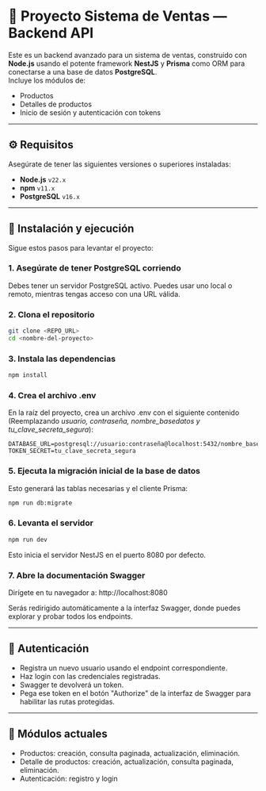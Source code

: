 # 🛒 Proyecto Sistema de Ventas — Backend API

Este es un backend avanzado para un sistema de ventas, construido con **Node.js** usando el potente framework **NestJS** y **Prisma** como ORM para conectarse a una base de datos **PostgreSQL**.  
Incluye los módulos de:

- Productos
- Detalles de productos
- Inicio de sesión y autenticación con tokens

---

## ⚙️ Requisitos

Asegúrate de tener las siguientes versiones o superiores instaladas:

- **Node.js** `v22.x`
- **npm** `v11.x`
- **PostgreSQL** `v16.x`

---

## 🚀 Instalación y ejecución

Sigue estos pasos para levantar el proyecto:

### 1. Asegúrate de tener PostgreSQL corriendo

Debes tener un servidor PostgreSQL activo. Puedes usar uno local o remoto, mientras tengas acceso con una URL válida.

### 2. Clona el repositorio

```bash
git clone <REPO_URL>
cd <nombre-del-proyecto>
```

### 3. Instala las dependencias

```bash
npm install
```

### 4. Crea el archivo .env

En la raíz del proyecto, crea un archivo .env con el siguiente contenido (Reemplazando _usuario, contraseña, nombre_basedatos y tu_clave_secreta_segura_):

```env
DATABASE_URL=postgresql://usuario:contraseña@localhost:5432/nombre_basedatos
TOKEN_SECRET=tu_clave_secreta_segura
```

### 5. Ejecuta la migración inicial de la base de datos

Esto generará las tablas necesarias y el cliente Prisma:

```bash
npm run db:migrate
```

### 6. Levanta el servidor

```bash
npm run dev
```

Esto inicia el servidor NestJS en el puerto 8080 por defecto.

### 7. Abre la documentación Swagger

Dirígete en tu navegador a: http://localhost:8080

Serás redirigido automáticamente a la interfaz Swagger, donde puedes explorar y probar todos los endpoints.

---

## 🔐 Autenticación

- Registra un nuevo usuario usando el endpoint correspondiente.
- Haz login con las credenciales registradas.
- Swagger te devolverá un token.
- Pega ese token en el botón "Authorize" de la interfaz de Swagger para habilitar las rutas protegidas.

---

## 🧪 Módulos actuales

- Productos: creación, consulta paginada, actualización, eliminación.
- Detalle de productos: creación, actualización, consulta paginada, eliminación.
- Autenticación: registro y login
